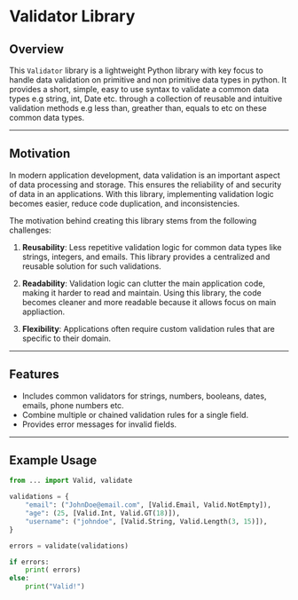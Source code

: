 # Validator Library

## Overview

This `Validator` library is a lightweight Python library with key focus to handle data validation on primitive and non primitive data types in python. It provides a short, simple, easy to use syntax to validate a common data types e.g string, int, Date etc. through a collection of reusable and intuitive validation methods e.g less than, greather than, equals to etc on these common data types.

---

## Motivation

In modern application development, data validation is an important aspect of data processing and storage. This ensures the reliability of and security of data in an applications. With this library, implementing validation logic becomes easier, reduce code duplication, and inconsistencies. 

The motivation behind creating this library stems from the following challenges:

1. **Reusability**: Less repetitive validation logic for common data types like strings, integers, and emails. This library provides a centralized and reusable solution for such validations.

2. **Readability**: Validation logic can clutter the main application code, making it harder to read and maintain. Using this library, the code becomes cleaner and more readable because it allows focus on main appliaction.

3. **Flexibility**: Applications often require custom validation rules that are specific to their domain. 

---

## Features

- Includes common validators for strings, numbers, booleans, dates, emails, phone numbers etc.
- Combine multiple or chained validation rules for a single field.
- Provides error messages for invalid fields.

---

## Example Usage

```python
from ... import Valid, validate

validations = {
    "email": ("JohnDoe@email.com", [Valid.Email, Valid.NotEmpty]),
    "age": (25, [Valid.Int, Valid.GT(18)]),
    "username": ("johndoe", [Valid.String, Valid.Length(3, 15)]),
}

errors = validate(validations)

if errors:
    print( errors)
else:
    print("Valid!")